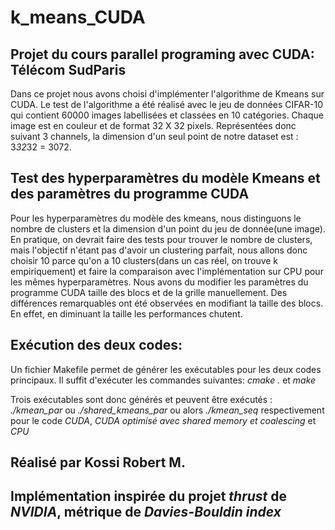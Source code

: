 # k_means_CUDA

## Projet du cours parallel programing avec CUDA: Télécom SudParis

Dans ce projet nous avons choisi d'implémenter l'algorithme de Kmeans sur CUDA. Le test de l'algorithme a
été réalisé avec le jeu de données CIFAR-10 qui contient 60000 images labellisées et classées en 10 catégories.
Chaque image est en couleur et de format 32 X 32 pixels. Représentées donc suivant 3 channels, la dimension d'un seul point de notre dataset est : 3*32*32 = 3072. 

## Test des hyperparamètres du modèle Kmeans et des paramètres du programme CUDA

Pour les hyperparamètres du modèle des kmeans, nous distinguons le nombre de clusters et la dimension
d'un point du jeu de donnée(une image). En pratique, on devrait faire des tests pour trouver le nombre
de clusters, mais l'objectif n'étant pas d'avoir un clustering parfait, nous allons donc choisir 10 parce
qu'on a 10 clusters(dans un cas réel, on trouve k empiriquement) et faire la comparaison avec l'implémentation
sur CPU pour les mêmes hyperparamètres.
Nous avons du modifier les paramètres du programme CUDA taille des blocs et de la grille manuellement. Des différences remarquables ont été observées en modifiant la taille des blocs. En effet, en diminuant la taille
les performances chutent.

## Exécution des deux codes:

Un fichier Makefile permet de générer les exécutables pour les deux codes principaux. Il suffit d'exécuter les commandes suivantes:
*cmake .* et *make*

Trois exécutables sont donc générés et peuvent être exécutés : 
*./kmean_par* ou *./shared_kmeans_par* ou alors *./kmean_seq*
respectivement pour le code *CUDA*, *CUDA optimisé avec shared memory et coalescing* et *CPU*

## Réalisé par Kossi Robert M. 
## Implémentation inspirée du projet *thrust* de *NVIDIA*, métrique de *Davies-Bouldin index* 